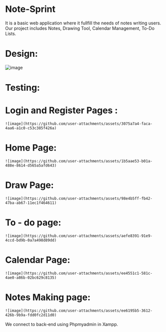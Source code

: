 # Note-Sprint

It is a basic web application where it fullfill the needs of notes writing users. Our project includes Notes, Drawing Tool, Calendar Management, To-Do Lists.
# Design:
  ![image](https://github.com/user-attachments/assets/5e68afc8-646b-4c87-a4ca-d51d6f68c1d3)
# Testing:
  # Login and Register Pages : 
    ![image](https://github.com/user-attachments/assets/3075a7a4-faca-4aa6-a1c0-c53c385f426a)
  # Home Page:
    ![image](https://github.com/user-attachments/assets/1b5aae53-b01a-488e-8614-d565a5afd643)
  # Draw Page:
    ![image](https://github.com/user-attachments/assets/98e4b5ff-fb42-47ba-ab67-11ec1f464611)
  # To - do page:
    ![image](https://github.com/user-attachments/assets/aefe8391-91e9-4ccd-bd9b-0a7a498d89dd)
  # Calendar Page:
    ![image](https://github.com/user-attachments/assets/ee4551c1-581c-4ae0-a86b-02bc629c8135)
  # Notes Making page:
    ![image](https://github.com/user-attachments/assets/ee6195b5-3612-426b-9b9a-fdd0fc2d11d0)
We connect to back-end using Phpmyadmin in Xampp.






